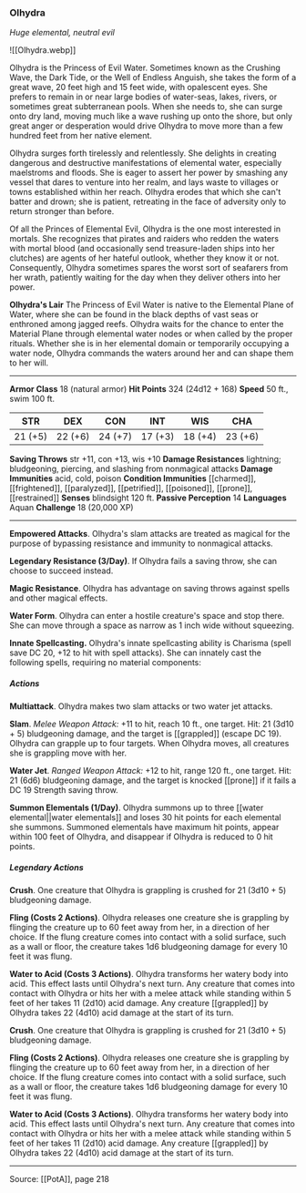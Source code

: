 ### Olhydra
_Huge elemental, neutral evil_

![[Olhydra.webp]]

Olhydra is the Princess of Evil Water. Sometimes known as the Crushing Wave, the Dark Tide, or the Well of Endless Anguish, she takes the form of a great wave, 20 feet high and 15 feet wide, with opalescent eyes. She prefers to remain in or near large bodies of water-seas, lakes, rivers, or sometimes great subterranean pools. When she needs to, she can surge onto dry land, moving much like a wave rushing up onto the shore, but only great anger or desperation would drive Olhydra to move more than a few hundred feet from her native element.

Olhydra surges forth tirelessly and relentlessly. She delights in creating dangerous and destructive manifestations of elemental water, especially maelstroms and floods. She is eager to assert her power by smashing any vessel that dares to venture into her realm, and lays waste to villages or towns established within her reach. Olhydra erodes that which she can't batter and drown; she is patient, retreating in the face of adversity only to return stronger than before.

Of all the Princes of Elemental Evil, Olhydra is the one most interested in mortals. She recognizes that pirates and raiders who redden the waters with mortal blood (and occasionally send treasure-laden ships into her clutches) are agents of her hateful outlook, whether they know it or not. Consequently, Olhydra sometimes spares the worst sort of seafarers from her wrath, patiently waiting for the day when they deliver others into her power.


**Olhydra's Lair** The Princess of Evil Water is native to the Elemental Plane of Water, where she can be found in the black depths of vast seas or enthroned among jagged reefs. Olhydra waits for the chance to enter the Material Plane through elemental water nodes or when called by the proper rituals. Whether she is in her elemental domain or temporarily occupying a water node, Olhydra commands the waters around her and can shape them to her will.






---

**Armor Class** 18 (natural armor)
**Hit Points** 324 (24d12 + 168)
**Speed** 50 ft., swim 100 ft.

| STR     | DEX     | CON     | INT     | WIS     | CHA     |
|---------|---------|---------|---------|---------|---------|
| 21 (+5) | 22 (+6) | 24 (+7) | 17 (+3) | 18 (+4) | 23 (+6) |

**Saving Throws** str +11, con +13, wis +10
**Damage Resistances** lightning; bludgeoning, piercing, and slashing from nonmagical attacks
**Damage Immunities** acid, cold, poison
**Condition Immunities** [[charmed]], [[frightened]], [[paralyzed]], [[petrified]], [[poisoned]], [[prone]], [[restrained]]
**Senses** blindsight 120 ft.
**Passive Perception** 14
**Languages** Aquan
**Challenge** 18 (20,000 XP)

---

**Empowered Attacks**. Olhydra's slam attacks are treated as magical for the purpose of bypassing resistance and immunity to nonmagical attacks.

**Legendary Resistance (3/Day)**. If Olhydra fails a saving throw, she can choose to succeed instead.

**Magic Resistance**. Olhydra has advantage on saving throws against spells and other magical effects.

**Water Form**. Olhydra can enter a hostile creature's space and stop there. She can move through a space as narrow as 1 inch wide without squeezing.

**Innate Spellcasting.** Olhydra's innate spellcasting ability is Charisma (spell save DC 20, +12 to hit with spell attacks). She can innately cast the following spells, requiring no material components:

##### Actions
**Multiattack**. Olhydra makes two slam attacks or two water jet attacks.

**Slam**. _Melee Weapon Attack:_ +11 to hit, reach 10 ft., one target. Hit: 21 (3d10 + 5) bludgeoning damage, and the target is [[grappled]] (escape DC 19). Olhydra can grapple up to four targets. When Olhydra moves, all creatures she is grappling move with her.

**Water Jet**. _Ranged Weapon Attack:_ +12 to hit, range 120 ft., one target. Hit: 21 (6d6) bludgeoning damage, and the target is knocked [[prone]] if it fails a DC 19 Strength saving throw.

**Summon Elementals (1/Day)**. Olhydra summons up to three [[water elemental||water elementals]] and loses 30 hit points for each elemental she summons. Summoned elementals have maximum hit points, appear within 100 feet of Olhydra, and disappear if Olhydra is reduced to 0 hit points.

##### Legendary Actions
**Crush**. One creature that Olhydra is grappling is crushed for 21 (3d10 + 5) bludgeoning damage.

**Fling (Costs 2 Actions)**. Olhydra releases one creature she is grappling by flinging the creature up to 60 feet away from her, in a direction of her choice. If the flung creature comes into contact with a solid surface, such as a wall or floor, the creature takes 1d6 bludgeoning damage for every 10 feet it was flung.

**Water to Acid (Costs 3 Actions)**. Olhydra transforms her watery body into acid. This effect lasts until Olhydra's next turn. Any creature that comes into contact with Olhydra or hits her with a melee attack while standing within 5 feet of her takes 11 (2d10) acid damage. Any creature [[grappled]] by Olhydra takes 22 (4d10) acid damage at the start of its turn.

**Crush**. One creature that Olhydra is grappling is crushed for 21 (3d10 + 5) bludgeoning damage.

**Fling (Costs 2 Actions)**. Olhydra releases one creature she is grappling by flinging the creature up to 60 feet away from her, in a direction of her choice. If the flung creature comes into contact with a solid surface, such as a wall or floor, the creature takes 1d6 bludgeoning damage for every 10 feet it was flung.

**Water to Acid (Costs 3 Actions)**. Olhydra transforms her watery body into acid. This effect lasts until Olhydra's next turn. Any creature that comes into contact with Olhydra or hits her with a melee attack while standing within 5 feet of her takes 11 (2d10) acid damage. Any creature [[grappled]] by Olhydra takes 22 (4d10) acid damage at the start of its turn.


---

Source: [[PotA]], page 218